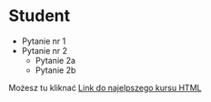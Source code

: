 # Student 

* Pytanie nr 1 
* Pytanie nr 2
  * Pytanie 2a
  * Pytanie 2b
  
Możesz tu kliknać  [Link do najelpszego kursu HTML](https://www.youtube.com/watch?v=BAju0_IS-ns)
